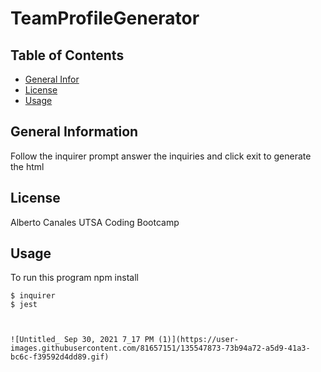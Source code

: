 # TeamProfileGenerator

## Table of Contents
* [General Infor](#general-information)
* [License](#license)
* [Usage](#usage)
## General Information
Follow the inquirer prompt answer the inquiries and click exit to generate the html
## License
Alberto Canales UTSA Coding Bootcamp
## Usage
To run this program npm install

```
$ inquirer
$ jest



![Untitled_ Sep 30, 2021 7_17 PM (1)](https://user-images.githubusercontent.com/81657151/135547873-73b94a72-a5d9-41a3-bc6c-f39592d4dd89.gif)
